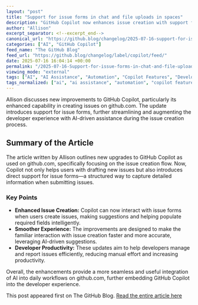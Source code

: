 ```yaml
---
layout: "post"
title: "Support for issue forms in chat and file uploads in spaces"
description: "GitHub Copilot now enhances issue creation with support for issue forms and improved user experiences on github.com."
author: "Allison"
excerpt_separator: <!--excerpt_end-->
canonical_url: "https://github.blog/changelog/2025-07-16-support-for-issue-forms-in-chat-and-file-uploads-in-spaces"
categories: ["AI", "GitHub Copilot"]
feed_name: "The GitHub Blog"
feed_url: "https://github.blog/changelog/label/copilot/feed/"
date: 2025-07-16 16:04:14 +00:00
permalink: "/2025-07-16-Support-for-issue-forms-in-chat-and-file-uploads-in-spaces.html"
viewing_mode: "external"
tags: ["AI", "AI Assistance", "Automation", "Copilot Features", "Developer Tools", "GitHub", "GitHub Copilot", "Github.com", "Issue Creation", "Issue Forms", "News", "Productivity"]
tags_normalized: ["ai", "ai assistance", "automation", "copilot features", "developer tools", "github", "github copilot", "githubdotcom", "issue creation", "issue forms", "news", "productivity"]
---
```


Allison discusses new improvements to GitHub Copilot, particularly its enhanced capability in creating issues on github.com. The update introduces support for issue forms, further streamlining and augmenting the developer experience with AI-driven assistance during the issue creation process.<!--excerpt_end-->

## Summary of the Article

The article written by Allison outlines new upgrades to GitHub Copilot as used on github.com, specifically focusing on the issue creation flow. Now, Copilot not only helps users with drafting new issues but also introduces direct support for issue forms—a structured way to capture detailed information when submitting issues.

### Key Points

- **Enhanced Issue Creation:** Copilot can now interact with issue forms when users create issues, making suggestions and helping populate required fields intelligently.
- **Smoother Experience:** The improvements are designed to make the familiar interaction with issue creation faster and more accurate, leveraging AI-driven suggestions.
- **Developer Productivity:** These updates aim to help developers manage and report issues efficiently, reducing manual effort and increasing productivity.

Overall, the enhancements provide a more seamless and useful integration of AI into daily workflows on github.com, further embedding GitHub Copilot into the developer experience.

This post appeared first on The GitHub Blog. [Read the entire article here](https://github.blog/changelog/2025-07-16-support-for-issue-forms-in-chat-and-file-uploads-in-spaces)
